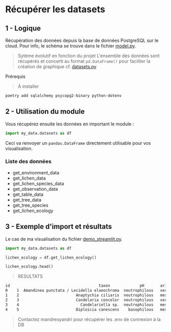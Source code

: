 # Récupérer les datasets

## 1 - Logique

Récupération des données depuis la base de données PostgreSQL sur le cloud. Pour info, le schéma se trouve dans le fichier [model.py](my_data/model.py). 

> Sytème évolutif en fonction du projet
L'ensemble des données sont récupérés et concerti au format `pd.DataFrame()` pour faciliter la création de graphique
cf. [datasets.py](my_data/datasets.py)

Prérequis 
> À installer 
```bash
poetry add sqlalchemy psycopg2-binary python-dotenv
```

## 2 - Utilisation du module
Vous récupérez ensuite les données en important le module :
```python
import my_data.datasets as df
```
Ceci va renvoyer un `pandas.DataFrame` directement utilisable pour vos visualisation.

### Liste des données
- get_environment_data
- get_lichen_data
- get_lichen_species_data
- get_observation_data
- get_table_data
- get_tree_data 
- get_tree_species
- get_lichen_ecology

## 3 - Exemple d'import et résultats 
Le cas de ma visualisation du fichier [demo_streamlit.py](demo_streamlit.py). 

```python
import my_data.datasets as df

lichen_ecology = df.get_lichen_ecology()

lichen_ecology.head()
```
> RESULTATS
```txt
id                                       taxon             pH       aridity eutrophication poleotolerance
0    1  Amandinea punctata / Lecidella elaeochroma  neutrophilous   xerophilous    mesotrophic      resistant
1    2                         Anaptychia ciliaris  neutrophilous   mesophilous    mesotrophic   intermediate
2    3                         Candelaria concolor  neutrophilous   xerophilous      eutrophic      resistant
3    4                           Candelariella sp.  neutrophilous   mesophilous      eutrophic      resistant
4    5                         Diploicia canescens    basophilous   mesophilous    mesotrophic   intermediate
```


> Contactez mandresyandri pour récupérer les .env de connexion à la DB 